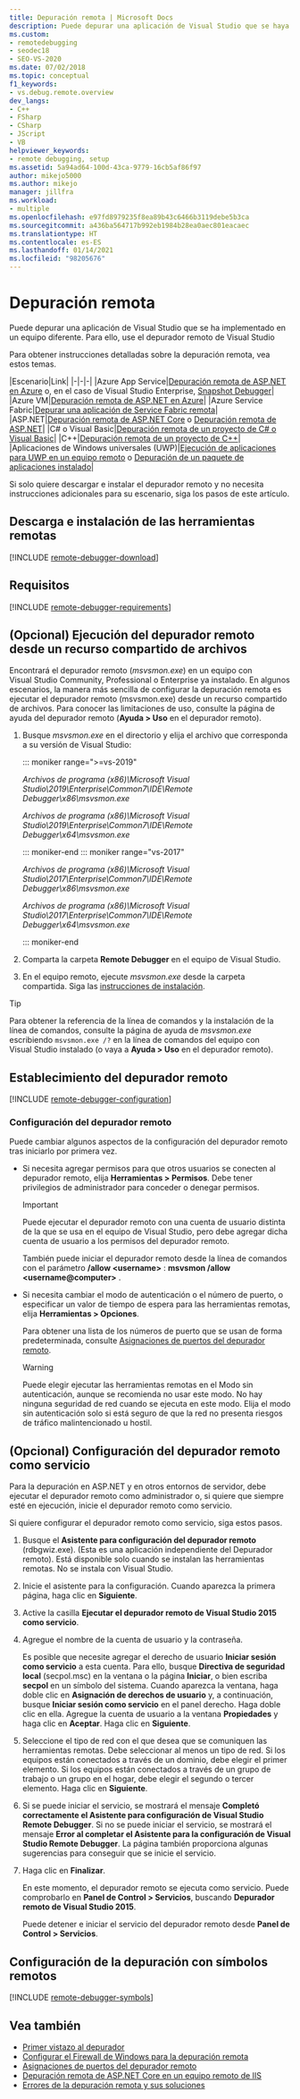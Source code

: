 ```yaml
---
title: Depuración remota | Microsoft Docs
description: Puede depurar una aplicación de Visual Studio que se haya implementado en otro equipo usando el depurador remoto de Visual Studio.
ms.custom:
- remotedebugging
- seodec18
- SEO-VS-2020
ms.date: 07/02/2018
ms.topic: conceptual
f1_keywords:
- vs.debug.remote.overview
dev_langs:
- C++
- FSharp
- CSharp
- JScript
- VB
helpviewer_keywords:
- remote debugging, setup
ms.assetid: 5a94ad64-100d-43ca-9779-16cb5af86f97
author: mikejo5000
ms.author: mikejo
manager: jillfra
ms.workload:
- multiple
ms.openlocfilehash: e97fd8979235f8ea89b43c6466b3119debe5b3ca
ms.sourcegitcommit: a436ba564717b992eb1984b28ea0aec801eacaec
ms.translationtype: HT
ms.contentlocale: es-ES
ms.lasthandoff: 01/14/2021
ms.locfileid: "98205676"
---
```

# <a name="remote-debugging"></a>Depuración remota
Puede depurar una aplicación de Visual Studio que se ha implementado en un equipo diferente. Para ello, use el depurador remoto de Visual Studio

Para obtener instrucciones detalladas sobre la depuración remota, vea estos temas.

|Escenario|Link|
|-|-|-|
|Azure App Service|[Depuración remota de ASP.NET en Azure](../debugger/remote-debugging-azure.md) o, en el caso de Visual Studio Enterprise, [Snapshot Debugger](../debugger/debug-live-azure-applications.md)|
|Azure VM|[Depuración remota de ASP.NET en Azure](../debugger/remote-debugging-azure.md)|
|Azure Service Fabric|[Depurar una aplicación de Service Fabric remota](/azure/service-fabric/service-fabric-debugging-your-application#debug-a-remote-service-fabric-application)|
|ASP.NET|[Depuración remota de ASP.NET Core](../debugger/remote-debugging-aspnet-on-a-remote-iis-computer.md) o [Depuración remota de ASP.NET](../debugger/remote-debugging-aspnet-on-a-remote-iis-7-5-computer.md)|
|C# o Visual Basic|[Depuración remota de un proyecto de C# o Visual Basic](../debugger/remote-debugging-csharp.md)|
|C++|[Depuración remota de un proyecto de C++](../debugger/remote-debugging-cpp.md)|
|Aplicaciones de Windows universales (UWP)|[Ejecución de aplicaciones para UWP en un equipo remoto](../debugger/run-windows-store-apps-on-a-remote-machine.md) o [Depuración de un paquete de aplicaciones instalado](../debugger/debug-installed-app-package.md)|

Si solo quiere descargar e instalar el depurador remoto y no necesita instrucciones adicionales para su escenario, siga los pasos de este artículo.

## <a name="download-and-install-the-remote-tools"></a>Descarga e instalación de las herramientas remotas

[!INCLUDE [remote-debugger-download](../debugger/includes/remote-debugger-download.md)]

## <a name="requirements"></a><a name="requirements_msvsmon"></a> Requisitos

[!INCLUDE [remote-debugger-requirements](../debugger/includes/remote-debugger-requirements.md)]

## <a name="optional-to-run-the-remote-debugger-from-a-file-share"></a><a name="fileshare_msvsmon"></a> (Opcional) Ejecución del depurador remoto desde un recurso compartido de archivos

Encontrará el depurador remoto (*msvsmon.exe*) en un equipo con Visual Studio Community, Professional o Enterprise ya instalado. En algunos escenarios, la manera más sencilla de configurar la depuración remota es ejecutar el depurador remoto (msvsmon.exe) desde un recurso compartido de archivos. Para conocer las limitaciones de uso, consulte la página de ayuda del depurador remoto (**Ayuda > Uso** en el depurador remoto).

1. Busque *msvsmon.exe* en el directorio y elija el archivo que corresponda a su versión de Visual Studio:

   ::: moniker range=">=vs-2019"

   *Archivos de programa (x86)\Microsoft Visual Studio\2019\Enterprise\Common7\IDE\Remote Debugger\x86\msvsmon.exe*

   *Archivos de programa (x86)\Microsoft Visual Studio\2019\Enterprise\Common7\IDE\Remote Debugger\x64\msvsmon.exe*

   ::: moniker-end
   ::: moniker range="vs-2017"

   *Archivos de programa (x86)\Microsoft Visual Studio\2017\Enterprise\Common7\IDE\Remote Debugger\x86\msvsmon.exe*

   *Archivos de programa (x86)\Microsoft Visual Studio\2017\Enterprise\Common7\IDE\Remote Debugger\x64\msvsmon.exe*

   ::: moniker-end

2. Comparta la carpeta **Remote Debugger** en el equipo de Visual Studio.

3. En el equipo remoto, ejecute *msvsmon.exe* desde la carpeta compartida. Siga las [instrucciones de instalación](#bkmk_setup).

> [!TIP]
> Para obtener la referencia de la línea de comandos y la instalación de la línea de comandos, consulte la página de ayuda de *msvsmon.exe* escribiendo ``msvsmon.exe /?`` en la línea de comandos del equipo con Visual Studio instalado (o vaya a **Ayuda > Uso** en el depurador remoto).

## <a name="set-up-the-remote-debugger"></a><a name="bkmk_setup"></a> Establecimiento del depurador remoto

[!INCLUDE [remote-debugger-configuration](../debugger/includes/remote-debugger-configuration.md)]

### <a name="configure-the-remote-debugger"></a><a name="configure_msvsmon"></a> Configuración del depurador remoto
Puede cambiar algunos aspectos de la configuración del depurador remoto tras iniciarlo por primera vez.

- Si necesita agregar permisos para que otros usuarios se conecten al depurador remoto, elija **Herramientas > Permisos**. Debe tener privilegios de administrador para conceder o denegar permisos.

     > [!IMPORTANT]
     > Puede ejecutar el depurador remoto con una cuenta de usuario distinta de la que se usa en el equipo de Visual Studio, pero debe agregar dicha cuenta de usuario a los permisos del depurador remoto.

     También puede iniciar el depurador remoto desde la línea de comandos con el parámetro **/allow \<username>** : **msvsmon /allow \<username@computer>** .

- Si necesita cambiar el modo de autenticación o el número de puerto, o especificar un valor de tiempo de espera para las herramientas remotas, elija **Herramientas > Opciones**.

     Para obtener una lista de los números de puerto que se usan de forma predeterminada, consulte [Asignaciones de puertos del depurador remoto](../debugger/remote-debugger-port-assignments.md).

     > [!WARNING]
     > Puede elegir ejecutar las herramientas remotas en el Modo sin autenticación, aunque se recomienda no usar este modo. No hay ninguna seguridad de red cuando se ejecuta en este modo. Elija el modo sin autenticación solo si está seguro de que la red no presenta riesgos de tráfico malintencionado u hostil.

## <a name="optional-configure-the-remote-debugger-as-a-service"></a><a name="bkmk_configureService"></a> (Opcional) Configuración del depurador remoto como servicio
Para la depuración en ASP.NET y en otros entornos de servidor, debe ejecutar el depurador remoto como administrador o, si quiere que siempre esté en ejecución, inicie el depurador remoto como servicio.

 Si quiere configurar el depurador remoto como servicio, siga estos pasos.

1. Busque el **Asistente para configuración del depurador remoto** (rdbgwiz.exe). (Esta es una aplicación independiente del Depurador remoto). Está disponible solo cuando se instalan las herramientas remotas. No se instala con Visual Studio.

2. Inicie el asistente para la configuración. Cuando aparezca la primera página, haga clic en **Siguiente**.

3. Active la casilla **Ejecutar el depurador remoto de Visual Studio 2015 como servicio**.

4. Agregue el nombre de la cuenta de usuario y la contraseña.

    Es posible que necesite agregar el derecho de usuario **Iniciar sesión como servicio** a esta cuenta. Para ello, busque **Directiva de seguridad local** (secpol.msc) en la ventana o la página **Iniciar**, o bien escriba **secpol** en un símbolo del sistema. Cuando aparezca la ventana, haga doble clic en **Asignación de derechos de usuario** y, a continuación, busque **Iniciar sesión como servicio** en el panel derecho. Haga doble clic en ella. Agregue la cuenta de usuario a la ventana **Propiedades** y haga clic en **Aceptar**. Haga clic en **Siguiente**.

5. Seleccione el tipo de red con el que desea que se comuniquen las herramientas remotas. Debe seleccionar al menos un tipo de red. Si los equipos están conectados a través de un dominio, debe elegir el primer elemento. Si los equipos están conectados a través de un grupo de trabajo o un grupo en el hogar, debe elegir el segundo o tercer elemento. Haga clic en **Siguiente**.

6. Si se puede iniciar el servicio, se mostrará el mensaje **Completó correctamente el Asistente para configuración de Visual Studio Remote Debugger**. Si no se puede iniciar el servicio, se mostrará el mensaje **Error al completar el Asistente para la configuración de Visual Studio Remote Debugger**. La página también proporciona algunas sugerencias para conseguir que se inicie el servicio.

7. Haga clic en **Finalizar**.

   En este momento, el depurador remoto se ejecuta como servicio. Puede comprobarlo en **Panel de Control > Servicios**, buscando **Depurador remoto de Visual Studio 2015**.

   Puede detener e iniciar el servicio del depurador remoto desde **Panel de Control > Servicios**.

## <a name="set-up-debugging-with-remote-symbols"></a>Configuración de la depuración con símbolos remotos

[!INCLUDE [remote-debugger-symbols](../debugger/includes/remote-debugger-symbols.md)]

## <a name="see-also"></a>Vea también

- [Primer vistazo al depurador](../debugger/debugger-feature-tour.md)
- [Configurar el Firewall de Windows para la depuración remota](../debugger/configure-the-windows-firewall-for-remote-debugging.md)
- [Asignaciones de puertos del depurador remoto](../debugger/remote-debugger-port-assignments.md)
- [Depuración remota de ASP.NET Core en un equipo remoto de IIS](../debugger/remote-debugging-aspnet-on-a-remote-iis-computer.md)
- [Errores de la depuración remota y sus soluciones](../debugger/remote-debugging-errors-and-troubleshooting.md)